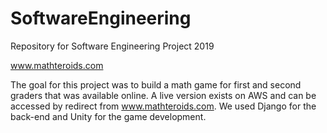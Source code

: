 # SoftwareEngineering
Repository for Software Engineering Project 2019

www.mathteroids.com

The goal for this project was to build a math game for first and second graders that was available online. A live version exists on AWS and can be accessed by redirect from www.mathteroids.com. We used Django for the back-end and Unity for the game development.

